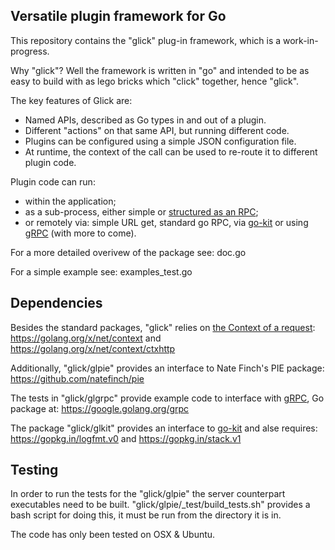 ## Versatile plugin framework for Go

This repository contains the "glick" plug-in framework, which is a work-in-progress.

Why "glick"? Well the framework is written in "go" and intended to be as easy to build with as lego bricks which "click" together, hence "glick".

The key features of Glick are:
- Named APIs, described as Go types in and out of a plugin.
- Different "actions" on that same API, but running different code.
- Plugins can be configured using a simple JSON configuration file.
- At runtime, the context of the call can be used to re-route it to different plugin code.

Plugin code can run:
- within the application;
- as a sub-process, either simple or [structured as an RPC](https://github.com/natefinch/pie);
- or remotely via: simple URL get, standard go RPC, via [go-kit](http://gokit.io) or using [gRPC](http://www.grpc.io/) (with more to come). 

For a more detailed overivew of the package see: doc.go 

For a simple example see: examples_test.go

## Dependencies

Besides the standard packages, "glick" relies on [the Context of a request](https://blog.golang.org/context):
	https://golang.org/x/net/context and
	https://golang.org/x/net/context/ctxhttp 

Additionally, "glick/glpie" provides an interface to Nate Finch's PIE package:
	https://github.com/natefinch/pie

The tests in "glick/glgrpc" provide example code to interface with [gRPC](http://www.grpc.io/), Go package at:
	https://google.golang.org/grpc

The package "glick/glkit" provides an interface to [go-kit](http://gokit.io)  and alse requires: https://gopkg.in/logfmt.v0 and https://gopkg.in/stack.v1 

## Testing

In order to run the tests for the "glick/glpie" the server counterpart executables need to be built. "glick/glpie/_test/build_tests.sh" provides a bash script for doing this, it must be run from the directory it is in.

The code has only been tested on OSX & Ubuntu.
